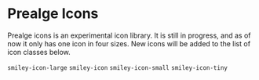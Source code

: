 # Prealge Icons

Prealge icons is an experimental icon library. It is still in progress, and as of now it only has one icon in four sizes. New icons will be added to the list of icon classes below.

`smiley-icon-large`
`smiley-icon`
`smiley-icon-small`
`smiley-icon-tiny`
